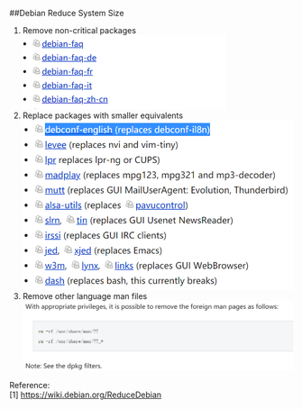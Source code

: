 ##Debian Reduce System Size

1. Remove non-critical packages
![remove packages](../../images/system/debian/remove_packages.png "remove packages")  
2. Replace packages with smaller equivalents
![replace packages](../../images/system/debian/replace_packages.png "replace packages") 
3. Remove other language man files
![replace language man files](../../images/system/debian/remove_language_man_files.png "remove language man files")


Reference:  
[1] https://wiki.debian.org/ReduceDebian
